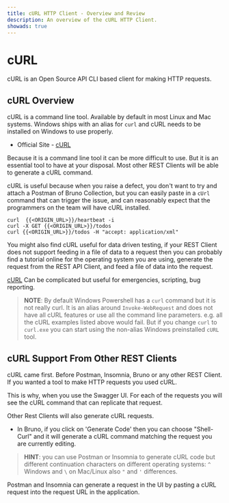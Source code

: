 ```yaml
---
title: cURL HTTP Client - Overview and Review
description: An overview of the cURL HTTP Client.
showads: true
---
```


# cURL

cURL is an Open Source API CLI based client for making HTTP requests.

## cURL Overview

cURL is a command line tool. Available by default in most Linux and Mac systems. Windows ships with an alias for `curl` and cURL needs to be installed on Windows to use properly.

- Official Site - [cURL](https://curl.se)

Because it is a command line tool it can be more difficult to use. But it is an essential tool to have at your disposal. Most other REST Clients will be able to generate a cURL command.

cURL is useful because when you raise a defect, you don't want to try and attach a Postman of Bruno Collection, but you can easily paste in a `cUrl` command that can trigger the issue, and can reasonably expect that the programmers on the team will have cURL installed.

~~~~~~~~
curl  {{<ORIGIN_URL>}}/heartbeat -i
curl -X GET {{<ORIGIN_URL>}}/todos
curl {{<ORIGIN_URL>}}/todos -H "accept: application/xml"
~~~~~~~~

You might also find cURL useful for data driven testing, if your REST Client does not support feeding in a file of data to a request then you can probably find a tutorial online for the operating system you are using, generate the request from the REST API Client, and feed a file of data into the request.

[cURL](https://curl.se) Can be complicated but useful for emergencies, scripting, bug reporting.

> **NOTE**: By default Windows Powershell has a `curl` command but it is not really curl. It is an alias around `Invoke-WebRequest` and does not have all cURL features or use all the command line parameters. e.g. all the cURL examples listed above would fail. But if you change `curl` to `curl.exe` you can start using the non-alias Windows preinstalled `cURL` tool. 
 

## cURL Support From Other REST Clients

cURL came first. Before Postman, Insomnia, Bruno or any other REST Client. If you wanted a tool to make HTTP requests you used cURL.

This is why, when you use the Swagger UI. For each of the requests you will see the cURL command that can replicate that request.

Other Rest Clients will also generate cURL requests.

- In Bruno, if you click on 'Generate Code' then you can choose "Shell-Curl" and it will generate a cURL command matching the request you are currently editing.

> **HINT**: you can use Postman or Insomnia to generate cURL code but different continuation characters on different operating systems: `^` Windows and `\` on Mac/Linux also `"` and `'` differences.

Postman and Insomnia can generate a request in the UI by pasting a cURL request into the request URL in the application.
